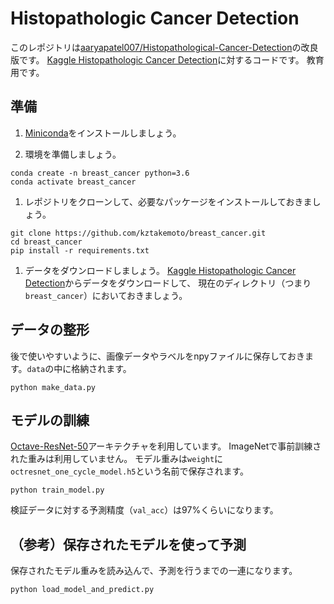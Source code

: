 # Histopathologic Cancer Detection
このレポジトリは[aaryapatel007/Histopathological-Cancer-Detection](https://github.com/aaryapatel007/Histopathological-Cancer-Detection)の改良版です。
[Kaggle Histopathologic Cancer Detection](https://www.kaggle.com/c/histopathologic-cancer-detection)に対するコードです。
教育用です。

## 準備
1. [Miniconda](https://docs.conda.io/en/latest/miniconda.html)をインストールしましょう。

1. 環境を準備しましょう。
```
conda create -n breast_cancer python=3.6
conda activate breast_cancer
```

1. レポジトリをクローンして、必要なパッケージをインストールしておきましょう。
```
git clone https://github.com/kztakemoto/breast_cancer.git
cd breast_cancer
pip install -r requirements.txt
```

1. データをダウンロードしましょう。
[Kaggle Histopathologic Cancer Detection](https://www.kaggle.com/c/histopathologic-cancer-detection)からデータをダウンロードして、
現在のディレクトリ（つまり``breast_cancer``）においておきましょう。

## データの整形
後で使いやすいように、画像データやラベルをnpyファイルに保存しておきます。``data``の中に格納されます。
```
python make_data.py
```

## モデルの訓練
[Octave-ResNet-50](https://docs.openvinotoolkit.org/latest/omz_models_model_octave_resnet_50_0_125.html)アーキテクチャを利用しています。
ImageNetで事前訓練された重みは利用していません。
モデル重みは``weight``に``octresnet_one_cycle_model.h5``という名前で保存されます。
```
python train_model.py
```
検証データに対する予測精度（``val_acc``）は97%くらいになります。

## （参考）保存されたモデルを使って予測
保存されたモデル重みを読み込んで、予測を行うまでの一連になります。
```
python load_model_and_predict.py
```

